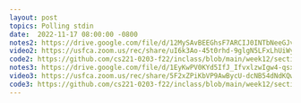 ```yaml
---
layout: post
topics: Polling stdin
date:  2022-11-17 08:00:00 -0800
notes2: https://drive.google.com/file/d/12MySAvBEEGhsF7ARCIJ0INTbNeeGJvHA/view?usp=share_link
video2: https://usfca.zoom.us/rec/share/uI6k3Ao-45t0rhd-9glgN5LFxLhUiWysrDtvAD3iT0NS3v48jhmUMr9AFm0NZccZ.ZJYv_8GAUOv6-hsR
code2: https://github.com/cs221-0203-f22/inclass/blob/main/week12/section02/polldemo2.c
notes3: https://drive.google.com/file/d/1EyKwPV0KYd5IfJ_IfvxlzwIgw4-qsxQr/view?usp=share_link
video3: https://usfca.zoom.us/rec/share/5F2xZPiKbVP9AwBycU-dcNB54dNdKQwEPqjQ8slgrsjPJFkls-PAJnLW8yAaGQ_s.JfjCbWzBx3Zip8kc 
code3: https://github.com/cs221-0203-f22/inclass/blob/main/week12/section03/polldemo2.c
---
```

